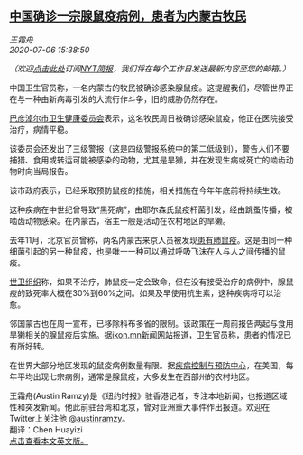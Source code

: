 <!--1594021472000-->
[中国确诊一宗腺鼠疫病例，患者为内蒙古牧民](https://cn.nytimes.com/china/20200706/china-bubonic-plague-inner-mongolia/)
------

<div><i>王霜舟<br>2020-07-06 15:38:50</i></div><p><i>（欢迎</i><a rel="nofollow" target="_blank" href="https://sso.nytcn.me/email/?source=top-right"><i>点击此处</i></a><i>订阅</i><a rel="nofollow" target="_blank" href="https://m.cn.nytimes.com/morning-brief/"><i>NYT简报</i></a><i>，我们将在每个工作日发送最新内容至您的邮箱。）</i></p><p>中国卫生官员称，一名内蒙古的牧民被确诊感染腺鼠疫。这提醒我们，尽管世界正在与一种由新病毒引发的大流行作斗争，旧的威胁仍然存在。</p><p><a rel="nofollow" target="_blank" href="https://mp.weixin.qq.com/s/r3hibfvNGimdjjPYTYnEWQ">巴彦淖尔市卫生健康委员会</a>表示，这名牧民周日被确诊感染鼠疫，他正在医院接受治疗，病情平稳。</p><p>该委员会还发出了三级警报（这是四级警报系统中的第二低级别），警告人们不要捕猎、食用或转运可能被感染的动物，尤其是旱獭，并在发现生病或死亡的啮齿动物时向当局报告。</p><p>该市政府表示，已经采取预防鼠疫的措施，相关措施在今年年底前将持续生效。</p><p>这种疾病在中世纪曾导致“黑死病”，由耶尔森氏鼠疫杆菌引发，经由跳蚤传播，被啮齿动物感染。在内蒙古，宿主一般是活动在农村地区的旱獭。</p><p>去年11月，北京官员曾称，两名内蒙古来京人员被发现<a rel="nofollow" target="_blank" href="https://cn.nytimes.com/china/20191113/plague-china-pneumonic/">患有肺鼠疫</a>。这是由同一种细菌引起的另一种鼠疫，也是唯一一种可以通过呼吸飞沫在人与人之间传播的鼠疫。</p><p><a rel="nofollow" target="_blank" href="https://www.who.int/news-room/fact-sheets/detail/plague">世卫组织</a>称，如果不治疗，肺鼠疫一定会致命，但在没有接受治疗的病例中，腺鼠疫的致死率大概在30%到60%之间。如果及早使用抗生素，这种疾病将可以治愈。</p><p>邻国蒙古也在周一宣布，已移除科布多省的限制。该政策在一周前报告两起与食用旱獭相关的腺鼠疫后实施。据<a rel="nofollow" target="_blank" href="https://ikon.mn/n/1xjb">ikon.mn新闻网站</a>报道，卫生官员称，患者的情况已有所好转。</p><p>在世界大部分地区发现的鼠疫病例数量有限。据<a rel="nofollow" target="_blank" href="https://www.cdc.gov/plague/faq/index.html">疾病控制与预防中心</a>，在美国，每年平均出现七宗病例，通常是腺鼠疫，大多发生在西部州的农村地区。</p><p>王霜舟(Austin Ramzy)是《纽约时报》驻香港记者，专注本地新闻，也报道区域性和突发新闻。他此前驻台湾和北京，曾对亚洲重大事件作出报道。欢迎在Twitter上关注他 <a rel="nofollow" target="_blank" href="https://twitter.com/austinramzy">@austinramzy</a>。<br/>翻译：Chen Huayizi<br/><a rel="nofollow" target="_blank" href="https://www.nytimes.com/2020/07/06/world/asia/china-bubonic-plague-inner-mongolia.html">点击查看本文英文版。</a></p>

